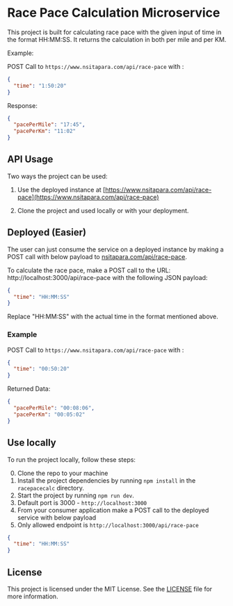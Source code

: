 # Race Pace Calculation Microservice

This project is built for calculating race pace with the given input of time in the format HH:MM:SS. It returns the calculation in both per mile and per KM.

Example:

POST Call to `https://www.nsitapara.com/api/race-pace` with :

```json
{
  "time": "1:50:20"
}
```

Response:

```json
{
  "pacePerMile": "17:45",
  "pacePerKm": "11:02"
}
```

## API Usage

Two ways the project can be used:

1. Use the deployed instance at [https://www.nsitapara.com/api/race-pace](https://www.nsitapara.com/api/race-pace)

2. Clone the project and used locally or with your deployment.

## Deployed (Easier)

The user can just consume the service on a deployed instance by making a POST call with below payload to [nsitapara.com/api/race-pace](https://www.nsitapara.com/api/race-pace).

To calculate the race pace, make a POST call to the URL: http://localhost:3000/api/race-pace with the following JSON payload:

```json
{
  "time": "HH:MM:SS"
}
```
Replace "HH:MM:SS" with the actual time in the format mentioned above.

### Example

POST Call to `https://www.nsitapara.com/api/race-pace` with :

```json
{
  "time": "00:50:20"
}
```

Returned Data:

```json
{
  "pacePerMile": "00:08:06",
  "pacePerKm": "00:05:02"
}
```


## Use locally

To run the project locally, follow these steps:

0. Clone the repo to your machine
1. Install the project dependencies by running `npm install` in the `racepacecalc` directory.
2. Start the project by running `npm run dev`.
3. Default port is 3000 - `http://localhost:3000`
4. From your consumer application make a POST call to the deployed service with below payload
5. Only allowed endpoint is `http://localhost:3000/api/race-pace`

```json
{
  "time": "HH:MM:SS"
}
```

## License

This project is licensed under the MIT License. See the [LICENSE](./LICENSE) file for more information.
